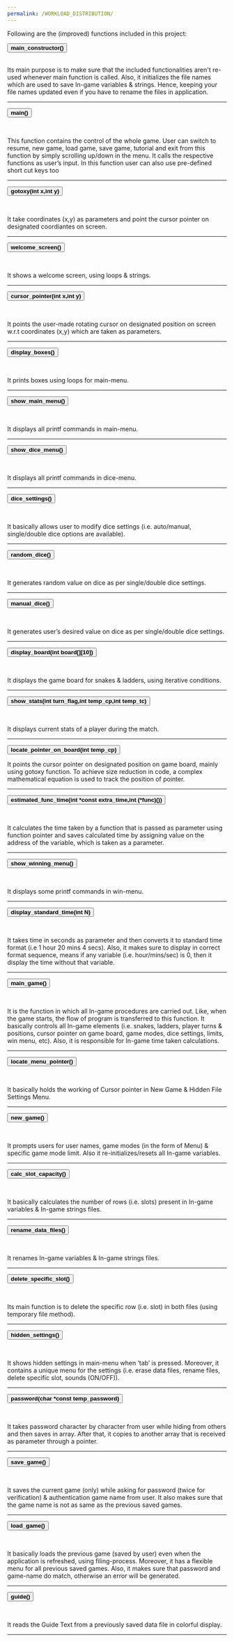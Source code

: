 ```yaml
---
permalink: /WORKLOAD_DISTRIBUTION/
---
```


<body>
  <p>Following are the (improved) functions included in this project:</p>
  <button class="accordion"><b>main_constructor()</b></button>
  <div class="panel">
    <br>
    <p>Its main purpose is to make sure that the included functionalities aren't re-used whenever main function is called. Also, it initializes the file names which are used to save In-game variables & strings. Hence, keeping your file names updated even if you have to rename the files in application.</p>
    <hr>
  </div>
  
  <button class="accordion"><b>main()</b></button>
  <div class="panel">
    <br>
    <p>This function contains the control of the whole game. User can switch to resume, new game, load game, save game, tutorial and exit from this function by simply scrolling up/down in the menu. It calls the respective functions as user’s input. In this function user can also use pre-defined short cut keys too</p>
    <hr>
  </div>
  
  <button class="accordion"><b>gotoxy(int x,int y)</b></button>
  <div class="panel">
    <br>
    <p>It take coordinates (x,y) as parameters and point the cursor pointer on designated coordiantes on screen.</p>
    <hr>
  </div>
  
  <button class="accordion"><b>welcome_screen()</b></button>
  <div class="panel">
    <br>
    <p>It shows a welcome screen, using loops & strings.</p>
    <hr>
  </div>
  
  <button class="accordion"><b>cursor_pointer(int x,int y)</b></button>
  <div class="panel">
    <br>
    <p>It points the user-made rotating cursor on designated position on screen w.r.t coordinates (x,y) which are taken as parameters.</p>
    <hr>
  </div>
  
  <button class="accordion"><b>display_boxes()</b></button>
  <div class="panel">
    <br>
    <p>It prints boxes using loops for main-menu.</p>
    <hr>
  </div>
  
  <button class="accordion"><b>show_main_menu()</b></button>
  <div class="panel">
    <br>
    <p>It displays all printf commands in main-menu.</p>
    <hr>
  </div>
  
  <button class="accordion"><b>show_dice_menu()</b></button>
  <div class="panel">
    <br>
    <p>It displays all printf commands in dice-menu.</p>
    <hr>
  </div>
  
  <button class="accordion"><b>dice_settings()</b></button>
  <div class="panel">
    <br>
    <p>It basically allows user to modify dice settings (i.e. auto/manual, single/double dice options are available).</p>
    <hr>
  </div>
  
  <button class="accordion"><b>random_dice()</b></button>
  <div class="panel">
    <br>
    <p>It generates random value on dice as per single/double dice settings.</p>
    <hr>
  </div>
  
  <button class="accordion"><b>manual_dice()</b></button>
  <div class="panel">
    <br>
    <p>It generates user’s desired value on dice as per single/double dice settings.</p>
    <hr>
  </div>
  
  <button class="accordion"><b>display_board(int board[][10])</b></button>
  <div class="panel">
    <br>
    <p>It displays the game board for snakes & ladders, using iterative conditions.</p>
    <hr>
  </div>
  
  <button class="accordion"><b>show_stats(int turn_flag,int temp_cp,int temp_tc)</b></button>
  <div class="panel">
    <br>
    <p>It displays current stats of a player during the match.</p>
    <hr>
  </div>
  
  <button class="accordion"><b>locate_pointer_on_board(int temp_cp)</b></button>
  <div class="panel">
    <p>It points the cursor pointer on designated position on game board, mainly using gotoxy function. To achieve size reduction in code, a complex mathematical equation is used to track the position of pointer.</p>
    <hr>
  </div>
  
  <button class="accordion"><b>estimated_func_time(int *const extra_time,int (*func)())</b></button>
  <div class="panel">
    <br>
    <p>It calculates the time taken by a function that is passed as parameter using function pointer and saves calculated time by assigning value on the address of the variable, which is taken as a parameter.</p>
    <hr>
  </div>
  
  <button class="accordion"><b>show_winning_menu()</b></button>
  <div class="panel">
    <br>
    <p>It displays some printf commands in win-menu.</p>
    <hr>
  </div>
  
  <button class="accordion"><b>display_standard_time(int N)</b></button>
  <div class="panel">
    <br>
    <p>It takes time in seconds as parameter and then converts it to standard time format (i.e 1 hour 20 mins 4 secs). Also, it makes sure to display in correct format sequence, means if any variable (i.e. hour/mins/sec) is 0, then it display the time without that variable.</p>
    <hr>
  </div>
  
  <button class="accordion"><b>main_game()</b></button>
  <div class="panel">
    <br>
    <p>It is the function in which all In-game procedures are carried out. Like, when the game starts, the flow of program is transferred to this function. It basically controls all In-game elements (i.e. snakes, ladders, player turns & positions, cursor pointer on game board, game modes, dice settings, limits, win menu, etc). Also, it is responsible for In-game time taken calculations.</p>
    <hr>
  </div>
  
  <button class="accordion"><b>locate_menu_pointer()</b></button>
  <div class="panel">
    <br>
    <p>It basically holds the working of Cursor pointer in New Game & Hidden File Settings Menu.</p>
    <hr>
  </div>
  
  <button class="accordion"><b>new_game()</b></button>
  <div class="panel">
    <br>
    <p>It prompts users for user names, game modes (in the form of Menu) & specific game mode limit. Also it re-initializes/resets all In-game variables.</p>
    <hr>
  </div>
  
  <button class="accordion"><b>calc_slot_capacity()</b></button>
  <div class="panel">
    <br>
    <p>It basically calculates the number of rows (i.e. slots) present in In-game variables & In-game strings files.</p>
    <hr>
  </div>
  
  <button class="accordion"><b>rename_data_files()</b></button>
  <div class="panel">
    <br>
    <p>It renames In-game variables & In-game strings files.</p>
    <hr>
  </div>
  
  <button class="accordion"><b>delete_specific_slot()</b></button>
  <div class="panel">
    <br>
    <p>Its main function is to delete the specific row (i.e. slot) in both files (using temporary file method).</p>
    <hr>
  </div>
  
  <button class="accordion"><b>hidden_settings()</b></button>
  <div class="panel">
    <br>
    <p>It shows hidden settings in main-menu when ‘tab’ is pressed. Moreover, it contains a unique menu for the settings (i.e. erase data files, rename files, delete specific slot, sounds (ON/OFF)).</p>
    <hr>
  </div>
  
  <button class="accordion"><b>password(char *const temp_password)</b></button>
  <div class="panel">
    <br>
    <p>It takes password character by character from user while hiding from others and then saves in array. After that, it copies to another array that is received as parameter through a pointer.</p>
    <hr>
  </div>
  
  <button class="accordion"><b>save_game()</b></button>
  <div class="panel">
    <br>
    <p>It saves the current game (only) while asking for password (twice for verification) & authentication game name from user. It also makes sure that the game name is not as same as the previous saved games.</p>
    <hr>
  </div>
  
  <button class="accordion"><b>load_game()</b></button>
  <div class="panel">
    <br>
    <p>It basically loads the previous game (saved by user) even when the application is refreshed, using filing-process. Moreover, it has a flexible menu for all previous saved games. Also, it makes sure that password and game-name do match, otherwise an error will be generated.</p>
    <hr>
  </div>
  
  <button class="accordion"><b>guide()</b></button>
  <div class="panel">
    <br>
    <p>It reads the Guide Text from a previously saved data file in colorful display.</p>
    <hr>
  </div>
  
  <script>
    var acc = document.getElementsByClassName("accordion");
    var i;

    for (i = 0; i < acc.length; i++) {
      acc[i].addEventListener("click", function() {
        this.classList.toggle("active");
        var panel = this.nextElementSibling;
        if (panel.style.maxHeight) {
          panel.style.maxHeight = null;
        } 
        else {
          panel.style.maxHeight = panel.scrollHeight + "px";
        } 
      });
    }
  </script>
  
</body>
